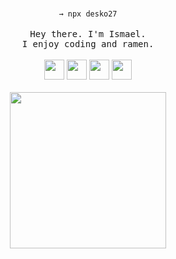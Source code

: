 <p align="center">
  <br>
  <code>→ npx desko27</code>
  <br>
  <br>
  <samp>Hey there. I'm Ismael.<br> I enjoy coding and ramen.</samp>
  <br>
  <br>
  <img height="32" width="32" src="https://unpkg.com/simple-icons@v3/icons/javascript.svg" />
  <img height="32" width="32" src="https://unpkg.com/simple-icons@v3/icons/react.svg" />
  <img height="32" width="32" src="https://unpkg.com/simple-icons@v3/icons/node-dot-js.svg" />
  <img height="32" width="32" src="https://unpkg.com/simple-icons@v3/icons/css3.svg" />
  <br>
  <br>
  <img src="https://media.giphy.com/media/q2ePk5TyEq8da/giphy.gif" width="250" />
  <br>
</p>
